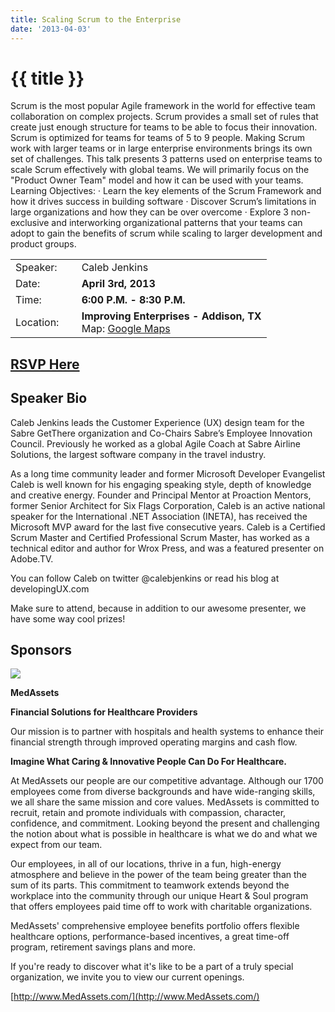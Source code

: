 ```yaml
---
title: Scaling Scrum to the Enterprise
date: '2013-04-03'
---
```

# {{ title }}

Scrum is the most popular Agile framework in the world for effective team collaboration on complex projects. Scrum provides a small set of rules that create just enough structure for teams to be able to focus their innovation. Scrum is optimized for teams for teams of 5 to 9 people. Making Scrum work with larger teams or in large enterprise environments brings its own set of challenges. This talk presents 3 patterns used on enterprise teams to scale Scrum effectively with global teams. We will primarily focus on the "Product Owner Team" model and how it can be used with your teams. Learning Objectives: · Learn the key elements of the Scrum Framework and how it drives success in building software · Discover Scrum’s limitations in large organizations and how they can be over overcome · Explore 3 non-exclusive and interworking organizational patterns that your teams can adopt to gain the benefits of scrum while scaling to larger development and product groups.

<table><tbody><tr><td>Speaker:</td><td>&nbsp;</td><td>Caleb Jenkins</td></tr><tr><td>Date:</td><td>&nbsp;</td><td><b>April 3rd, 2013</b></td></tr><tr><td>Time:</td><td>&nbsp;</td><td><b>6:00 P.M. - 8:30 P.M.</b></td></tr><tr><td>Location:</td><td>&nbsp;</td><td><b>Improving Enterprises - Addison, TX</b><br>Map: <a href="http://maps.google.com/maps?f=q&amp;source=embed&amp;hl=en&amp;geocode=&amp;q=16633+Dallas+Pkwy+%23100,+Addison,+TX+75001&amp;aq=0&amp;sll=32.976856,-96.827008&amp;sspn=0.006498,0.009999&amp;ie=UTF8&amp;hq=&amp;hnear=16633+Dallas+Pkwy,+Addison,+Dallas,+Texas+75001&amp;t=h&amp;ll=32.976856,-96.827008&amp;spn=0.048962,0.090895&amp;z=14&amp;iwloc=A">Google Maps</a></td></tr></tbody></table>

## [RSVP Here](http://scalingscrum.eventbrite.com/)

## Speaker Bio

Caleb Jenkins leads the Customer Experience (UX) design team for the Sabre GetThere organization and Co-Chairs Sabre’s Employee Innovation Council. Previously he worked as a global Agile Coach at Sabre Airline Solutions, the largest software company in the travel industry.

As a long time community leader and former Microsoft Developer Evangelist Caleb is well known for his engaging speaking style, depth of knowledge and creative energy. Founder and Principal Mentor at Proaction Mentors, former Senior Architect for Six Flags Corporation, Caleb is an active national speaker for the International .NET Association (INETA), has received the Microsoft MVP award for the last five consecutive years. Caleb is a Certified Scrum Master and Certified Professional Scrum Master, has worked as a technical editor and author for Wrox Press, and was a featured presenter on Adobe.TV.

You can follow Caleb on twitter @calebjenkins or read his blog at developingUX.com

Make sure to attend, because in addition to our awesome presenter, we have some way cool prizes!

## Sponsors

[![](http://northdallas.net/files/sponsor/MedAssetsLogo.jpg)](http://www.medassets.com)

**MedAssets**

**Financial Solutions for Healthcare Providers**

Our mission is to partner with hospitals and health systems to enhance their financial strength through improved operating margins and cash flow.

**Imagine What Caring & Innovative People Can Do For Healthcare.**

At MedAssets our people are our competitive advantage. Although our 1700 employees come from diverse backgrounds and have wide-ranging skills, we all share the same mission and core values. MedAssets is committed to recruit, retain and promote individuals with compassion, character, confidence, and commitment. Looking beyond the present and challenging the notion about what is possible in healthcare is what we do and what we expect from our team.

Our employees, in all of our locations, thrive in a fun, high-energy atmosphere and believe in the power of the team being greater than the sum of its parts. This commitment to teamwork extends beyond the workplace into the community through our unique Heart & Soul program that offers employees paid time off to work with charitable organizations.

MedAssets' comprehensive employee benefits portfolio offers flexible healthcare options, performance-based incentives, a great time-off program, retirement savings plans and more.

If you're ready to discover what it's like to be a part of a truly special organization, we invite you to view our current openings.

[http://www.MedAssets.com/](http://www.MedAssets.com/)
    

